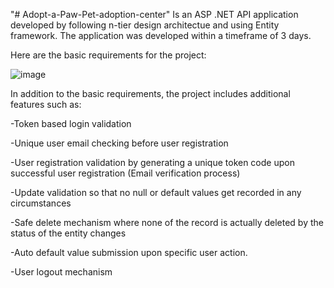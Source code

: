 "# Adopt-a-Paw-Pet-adoption-center" 
Is an ASP .NET  API application developed by following n-tier design architectue and using Entity framework. The application was developed within a timeframe of 3 days.

Here are the basic requirements for the project:

![image](https://github.com/user-attachments/assets/9959ad1a-5614-47ec-b8cc-3c49cf77a17b)

In addition to the basic requirements, the project includes additional features such as:

-Token based login validation

-Unique user email checking before user registration

-User registration validation by generating a unique token code upon successful user registration (Email verification process)

-Update validation so that no null or default values get recorded in any circumstances 

-Safe delete mechanism where none of the record is actually deleted by the status of the entity changes

-Auto default value submission upon specific user action.

-User logout mechanism

